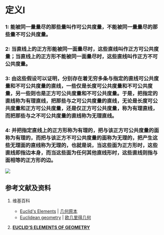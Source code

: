 # 定义Ⅰ

### 1: 能被同一量量尽的那些量叫作可公共度量，不能被同一量量尽的那些量不可公共度量。

### 2: 当直线上的正方形能被同一面量尽时，这些直线叫作正方可公共度量；当直线上的正方形不能被同一面量尽时，这些直线叫作正方不可公共度量。

### 3: 由这些假设可以证明，分别存在着无穷多条与指定的直线可公共度量和不可公共度量的直线，一些仅是长度可公共度量和不可公共度量，另一些则也是正方可公共度量和不可公共度量。于是，把指定的直线称为有理直线，把那些与之可公共度量的直线，无论是长度可公共度量和正方可公共度量，还是仅正方可公共度量，称为有理直线，而把那些与之不可公共度量的直线称为无理直线。

### 4: 并把指定直线上的正方形称为有理的，把与该正方可公共度量的面称为有理的，而把与该正方不可公共度量的面称为无理的，把产生这些无理面的直线称为无理的，也就是说，当这些面为正方形时，这些直线即指边本身，而当这些面为任何其他直线形时，这些直线则指与面相等的正方形的边。

![](/images/欧几里得几何/欧几里得元素中典型的几何实验/卷10/定义Ⅰ/1.jpg)

## 参考文献及资料

1. 维基百科
	- [Euclid's Elements](https://en.wikipedia.org/wiki/Euclid%27s_Elements) | [几何原本](https://zh.wikipedia.org/wiki/%E5%87%A0%E4%BD%95%E5%8E%9F%E6%9C%AC) 
	- [Euclidean geometry](https://en.wikipedia.org/wiki/Euclidean_geometry) | [欧几里得几何](https://zh.wikipedia.org/wiki/%E6%AC%A7%E5%87%A0%E9%87%8C%E5%BE%97%E5%87%A0%E4%BD%95) 

2. [**EUCLID’S ELEMENTS OF GEOMETRY**](https://farside.ph.utexas.edu/books/Euclid/Elements.pdf) 






